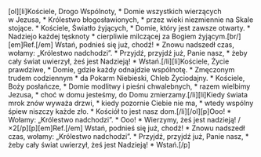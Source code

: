 [ol][li]Kościele, Drogo Wspólnoty, * Domie wszystkich wierzących w Jezusa, * Królestwo błogosławionych, * przez wieki niezmiennie na Skale stojące. * Kościele, Światło żyjących, * Domie, który jest zawsze otwarty. * Nadziejo każdej tęsknoty * cierpliwie milczącej za Bogiem żyjącym.[br/][em]Ref.[/em] Wstań, podnieś się już, chodź! * Znowu nadszedł czas, wołamy: „Królestwo nadchodzi”. * Przyjdź, przyjdź już, Panie nasz, * żeby cały świat uwierzył, żeś jest Nadzieją! * Wstań.[/li][li]Kościele, Życie prawdziwe, * Domie, gdzie każdy odnajdzie wspólnotę. * Zmęczonym trudem codziennym * da Pokarm Niebieski, Chleb Życiodajny. * Kościele, Boży posłańcze, * Domie modlitwy i pieśni chwalebnych, * razem wielbimy Jezusa, * choć w domu jesteśmy, do Domu zmierzamy.[/li][li]Kiedy świata mrok znów wyważa drzwi, * kiedy pozornie Ciebie nie ma, * wtedy wspólny śpiew niszczy każde zło. * Kościół to jest nasz dom.[/li][/ol][p]Ooo! * Wołamy: „Królestwo nadchodzi”. * Ooo! * Wierzymy, żeś jest nadzieją! /×2[/p][p][em]Ref.[/em] Wstań, podnieś się już, chodź! * Znowu nadszedł czas, wołamy: „Królestwo nadchodzi”. * Przyjdź, przyjdź już, Panie nasz, * żeby cały świat uwierzył, żeś jest Nadzieją! * Wstań.[/p]
